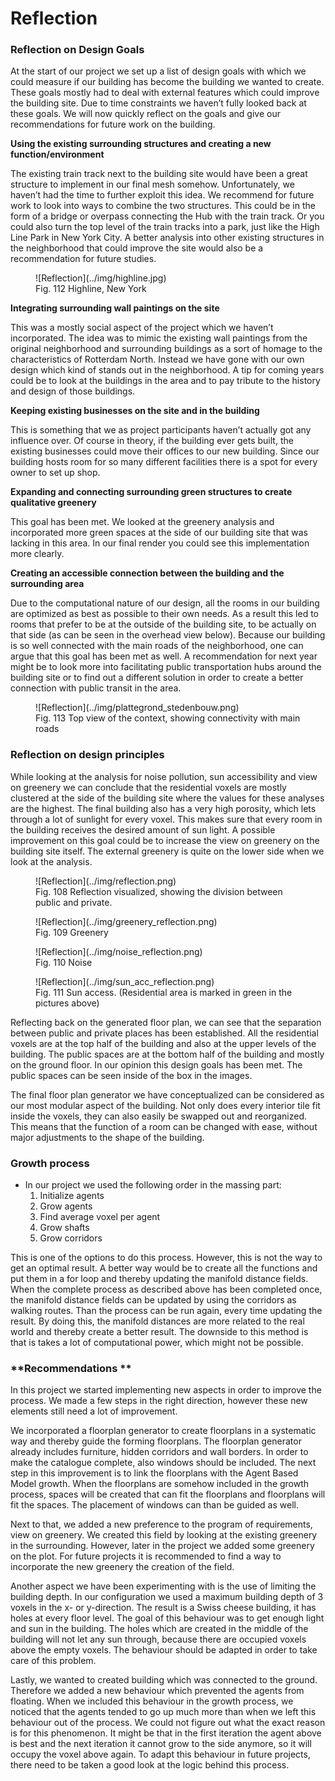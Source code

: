 # Reflection

### **Reflection on Design Goals**

At the start of our project we set up a list of design goals with which we could measure if our building has become the building we wanted to create. These goals mostly had to deal with external features which could improve the building site. Due to time constraints we haven’t fully looked back at these goals. We will now quickly reflect on the goals and give our recommendations for future work on the building.

**Using the existing surrounding structures and creating a new function/environment**

The existing train track next to the building site would have been a great structure to implement in our final mesh somehow. Unfortunately, we haven’t had the time to further exploit this idea. We recommend for future work to look into ways to combine the two structures. This could be in the form of a bridge or overpass connecting the Hub with the train track. Or you could also turn the top level of the train tracks into a park, just like the High Line Park in New York City. A better analysis into other existing structures in the neighborhood that could improve the site would also be a recommendation for future studies.

<figure markdown>
  ![Reflection](../img/highline.jpg)
  <figcaption>Fig. 112 Highline, New York</figcaption>
</figure>

**Integrating surrounding wall paintings on the site**

This was a mostly social aspect of the project which we haven’t incorporated. The idea was to mimic the existing wall paintings from the original neighborhood and surrounding buildings as a sort of homage to the characteristics of Rotterdam North. Instead we have gone with our own design which kind of stands out in the neighborhood. A tip for coming years could be to look at the buildings in the area and to pay tribute to the history and design of those buildings.

**Keeping existing businesses on the site and in the building**

This is something that we as project participants haven’t actually got any influence over. Of course in theory, if the building ever gets built, the existing businesses could move their offices to our new building. Since our building hosts room for so many different facilities there is a spot for every owner to set up shop.

**Expanding and connecting surrounding green structures to create qualitative greenery**

This goal has been met. We looked at the greenery analysis and incorporated more green spaces at the side of our building site that was lacking in this area. In our final render you could see this implementation more clearly.

**Creating an accessible connection between the building and the surrounding area**

Due to the computational nature of our design, all the rooms in our building are optimized as best as possible to their own needs. As a result this led to rooms that prefer to be at the outside of the building site, to be actually on that side (as can be seen in the overhead view below). Because our building is so well connected with the main roads of the neighborhood, one can argue that this goal has been met as well. A recommendation for next year might be to look more into facilitating public transportation hubs around the building site or to find out a different solution in order to create a better connection with public transit in the area.

<figure markdown>
  ![Reflection](../img/plattegrond_stedenbouw.png)
  <figcaption>Fig. 113 Top view of the context, showing connectivity with main roads</figcaption>
</figure>

### **Reflection on design principles**

While looking at the analysis for noise pollution, sun accessibility and view on greenery we can conclude that the residential voxels are mostly clustered at the side of the building site where the values for these analyses are the highest. The final building also has a very high porosity, which lets through a lot of sunlight for every voxel. This makes sure that every room in the building receives the desired amount of sun light. A possible improvement on this goal could be to increase the view on greenery on the building site itself. The external greenery is quite on the lower side when we look at the analysis.

<figure markdown>
  ![Reflection](../img/reflection.png)
  <figcaption>Fig. 108 Reflection visualized, showing the division between public and private.</figcaption>
</figure>

<figure markdown>
  ![Reflection](../img/greenery_reflection.png)
  <figcaption>Fig. 109 Greenery</figcaption>
</figure>

<figure markdown>
  ![Reflection](../img/noise_reflection.png)
  <figcaption>Fig. 110 Noise</figcaption>
</figure>

<figure markdown>
  ![Reflection](../img/sun_acc_reflection.png)
  <figcaption>Fig. 111 Sun access. (Residential area is marked in green in the pictures above)</figcaption>
</figure>

Reflecting back on the generated floor plan, we can see that the separation between public and private places has been established. All the residential voxels are at the top half of the building and also at the upper levels of the building. The public spaces are at the bottom half of the building and mostly on the ground floor. In our opinion this design goals has been met. The public spaces can be seen inside of the box in the images.

The final floor plan generator we have conceptualized can be considered as our most modular aspect of the building. Not only does every interior tile fit inside the voxels, they can also easily be swapped out and reorganized. This means that the function of a room can be changed with ease, without major adjustments to the shape of the building. 

### **Growth process**
* In our project we used the following order in the massing part: 
    1.	Initialize agents
    2.	Grow agents
    3.	Find average voxel per agent
    4.	Grow shafts
    5.	Grow corridors

This is one of the options to do this process. However, this is not the way to get an optimal result. A better way would be to create all the functions and put them in a for loop and thereby updating the manifold distance fields. When the complete process as described above has been completed once, the manifold distance fields can be updated by using the corridors as walking routes. Than the process can be run again, every time updating the result. By doing this, the manifold distances are more related to the real world and thereby create a better result. The downside to this method is that is takes a lot of computational power, which might not be possible.

### **Recommendations **
In this project we started implementing new aspects in order to improve the process. We made a few steps in the right direction, however these new elements still need a lot of improvement. 

We incorporated a floorplan generator to create floorplans in a systematic way and thereby guide the forming floorplans. The floorplan generator already includes furniture, hidden corridors and wall borders. In order to make the catalogue complete, also windows should be included. The next step in this improvement is to link the floorplans with the Agent Based Model growth. When the floorplans are somehow included in the growth process, spaces will be created that can fit the floorplans and floorplans will fit the spaces. The placement of windows can than be guided as well.

Next to that, we added a new preference to the program of requirements, view on greenery. We created this field by looking at the existing greenery in the surrounding. However, later in the project we added some greenery on the plot. For future projects it is recommended to find a way to incorporate the new greenery the creation of the field. 

Another aspect we have been experimenting with is the use of limiting the building depth. In our configuration we used a maximum building depth of 3 voxels in the x- or y-direction. The result is a Swiss cheese building, it has holes at every floor level. The goal of this behaviour was to get enough light and sun in the building. The holes which are created in the middle of the building will not let any sun through, because there are occupied voxels above the empty voxels. The behaviour should be adapted in order to take care of this problem.

Lastly, we wanted to created building which was connected to the ground. Therefore we added a new behaviour which prevented the agents from floating. When we included this behaviour in the growth process, we noticed that the agents tended to go up much more than when we left this behaviour out of the process. We could not figure out what the exact reason is for this phenomenon. It might be that in the first iteration the agent above is best and the next iteration it cannot grow to the side anymore, so it will occupy the voxel above again. To adapt this behaviour in future projects, there need to be taken a good look at the logic behind this process. 